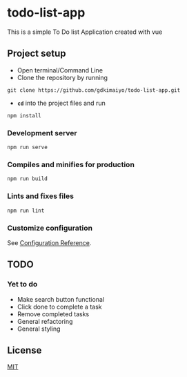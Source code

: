 # todo-list-app

This is a simple To Do list Application created with vue

## Project setup

- Open terminal/Command Line
- Clone the repository by running

```
git clone https://github.com/gdkimaiyo/todo-list-app.git
```

- **`cd`** into the project files and run

```
npm install
```

### Development server

```
npm run serve
```

### Compiles and minifies for production

```
npm run build
```

### Lints and fixes files

```
npm run lint
```

### Customize configuration

See [Configuration Reference](https://cli.vuejs.org/config/).

## TODO

### Yet to do

- Make search button functional
- Click done to complete a task
- Remove completed tasks
- General refactoring
- General styling

## License

[MIT](https://github.com/gdkimaiyo/todo-list-app/blob/master/LICENSE.md)
